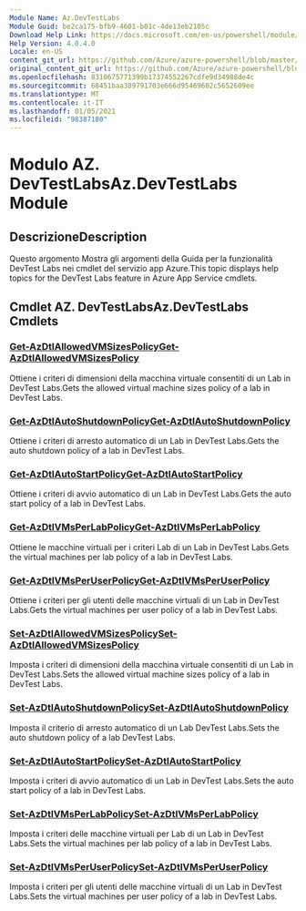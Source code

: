 ```yaml
---
Module Name: Az.DevTestLabs
Module Guid: be2ca175-bfb9-4601-b01c-4de13eb2105c
Download Help Link: https://docs.microsoft.com/en-us/powershell/module/az.devtestlabs
Help Version: 4.0.4.0
Locale: en-US
content_git_url: https://github.com/Azure/azure-powershell/blob/master/src/DevTestLabs/DevTestLabs/help/Az.DevTestLabs.md
original_content_git_url: https://github.com/Azure/azure-powershell/blob/master/src/DevTestLabs/DevTestLabs/help/Az.DevTestLabs.md
ms.openlocfilehash: 8310675771399b17374552267cdfe9d34988de4c
ms.sourcegitcommit: 68451baa389791703e666d95469602c5652609ee
ms.translationtype: MT
ms.contentlocale: it-IT
ms.lasthandoff: 01/05/2021
ms.locfileid: "98387180"
---
```

# <span data-ttu-id="073b6-101">Modulo AZ. DevTestLabs</span><span class="sxs-lookup"><span data-stu-id="073b6-101">Az.DevTestLabs Module</span></span>
## <span data-ttu-id="073b6-102">Descrizione</span><span class="sxs-lookup"><span data-stu-id="073b6-102">Description</span></span>
<span data-ttu-id="073b6-103">Questo argomento Mostra gli argomenti della Guida per la funzionalità DevTest Labs nei cmdlet del servizio app Azure.</span><span class="sxs-lookup"><span data-stu-id="073b6-103">This topic displays help topics for the DevTest Labs feature in Azure App Service cmdlets.</span></span>

## <span data-ttu-id="073b6-104">Cmdlet AZ. DevTestLabs</span><span class="sxs-lookup"><span data-stu-id="073b6-104">Az.DevTestLabs Cmdlets</span></span>
### [<span data-ttu-id="073b6-105">Get-AzDtlAllowedVMSizesPolicy</span><span class="sxs-lookup"><span data-stu-id="073b6-105">Get-AzDtlAllowedVMSizesPolicy</span></span>](Get-AzDtlAllowedVMSizesPolicy.md)
<span data-ttu-id="073b6-106">Ottiene i criteri di dimensioni della macchina virtuale consentiti di un Lab in DevTest Labs.</span><span class="sxs-lookup"><span data-stu-id="073b6-106">Gets the allowed virtual machine sizes policy of a lab in DevTest Labs.</span></span>

### [<span data-ttu-id="073b6-107">Get-AzDtlAutoShutdownPolicy</span><span class="sxs-lookup"><span data-stu-id="073b6-107">Get-AzDtlAutoShutdownPolicy</span></span>](Get-AzDtlAutoShutdownPolicy.md)
<span data-ttu-id="073b6-108">Ottiene i criteri di arresto automatico di un Lab in DevTest Labs.</span><span class="sxs-lookup"><span data-stu-id="073b6-108">Gets the auto shutdown policy of a lab in DevTest Labs.</span></span>

### [<span data-ttu-id="073b6-109">Get-AzDtlAutoStartPolicy</span><span class="sxs-lookup"><span data-stu-id="073b6-109">Get-AzDtlAutoStartPolicy</span></span>](Get-AzDtlAutoStartPolicy.md)
<span data-ttu-id="073b6-110">Ottiene i criteri di avvio automatico di un Lab in DevTest Labs.</span><span class="sxs-lookup"><span data-stu-id="073b6-110">Gets the auto start policy of a lab in DevTest Labs.</span></span>

### [<span data-ttu-id="073b6-111">Get-AzDtlVMsPerLabPolicy</span><span class="sxs-lookup"><span data-stu-id="073b6-111">Get-AzDtlVMsPerLabPolicy</span></span>](Get-AzDtlVMsPerLabPolicy.md)
<span data-ttu-id="073b6-112">Ottiene le macchine virtuali per i criteri Lab di un Lab in DevTest Labs.</span><span class="sxs-lookup"><span data-stu-id="073b6-112">Gets the virtual machines per lab policy of a lab in DevTest Labs.</span></span>

### [<span data-ttu-id="073b6-113">Get-AzDtlVMsPerUserPolicy</span><span class="sxs-lookup"><span data-stu-id="073b6-113">Get-AzDtlVMsPerUserPolicy</span></span>](Get-AzDtlVMsPerUserPolicy.md)
<span data-ttu-id="073b6-114">Ottiene i criteri per gli utenti delle macchine virtuali di un Lab in DevTest Labs.</span><span class="sxs-lookup"><span data-stu-id="073b6-114">Gets the virtual machines per user policy of a lab in DevTest Labs.</span></span>

### [<span data-ttu-id="073b6-115">Set-AzDtlAllowedVMSizesPolicy</span><span class="sxs-lookup"><span data-stu-id="073b6-115">Set-AzDtlAllowedVMSizesPolicy</span></span>](Set-AzDtlAllowedVMSizesPolicy.md)
<span data-ttu-id="073b6-116">Imposta i criteri di dimensioni della macchina virtuale consentiti di un Lab in DevTest Labs.</span><span class="sxs-lookup"><span data-stu-id="073b6-116">Sets the allowed virtual machine sizes policy of a lab in DevTest Labs.</span></span>

### [<span data-ttu-id="073b6-117">Set-AzDtlAutoShutdownPolicy</span><span class="sxs-lookup"><span data-stu-id="073b6-117">Set-AzDtlAutoShutdownPolicy</span></span>](Set-AzDtlAutoShutdownPolicy.md)
<span data-ttu-id="073b6-118">Imposta il criterio di arresto automatico di un Lab DevTest Labs.</span><span class="sxs-lookup"><span data-stu-id="073b6-118">Sets the auto shutdown policy of a lab DevTest Labs.</span></span>

### [<span data-ttu-id="073b6-119">Set-AzDtlAutoStartPolicy</span><span class="sxs-lookup"><span data-stu-id="073b6-119">Set-AzDtlAutoStartPolicy</span></span>](Set-AzDtlAutoStartPolicy.md)
<span data-ttu-id="073b6-120">Imposta i criteri di avvio automatico di un Lab in DevTest Labs.</span><span class="sxs-lookup"><span data-stu-id="073b6-120">Sets the auto start policy of a lab in DevTest Labs.</span></span>

### [<span data-ttu-id="073b6-121">Set-AzDtlVMsPerLabPolicy</span><span class="sxs-lookup"><span data-stu-id="073b6-121">Set-AzDtlVMsPerLabPolicy</span></span>](Set-AzDtlVMsPerLabPolicy.md)
<span data-ttu-id="073b6-122">Imposta i criteri delle macchine virtuali per Lab di un Lab in DevTest Labs.</span><span class="sxs-lookup"><span data-stu-id="073b6-122">Sets the virtual machines per lab policy of a lab in DevTest Labs.</span></span>

### [<span data-ttu-id="073b6-123">Set-AzDtlVMsPerUserPolicy</span><span class="sxs-lookup"><span data-stu-id="073b6-123">Set-AzDtlVMsPerUserPolicy</span></span>](Set-AzDtlVMsPerUserPolicy.md)
<span data-ttu-id="073b6-124">Imposta i criteri per gli utenti delle macchine virtuali di un Lab in DevTest Labs.</span><span class="sxs-lookup"><span data-stu-id="073b6-124">Sets the virtual machines per user policy of a lab in DevTest Labs.</span></span>

